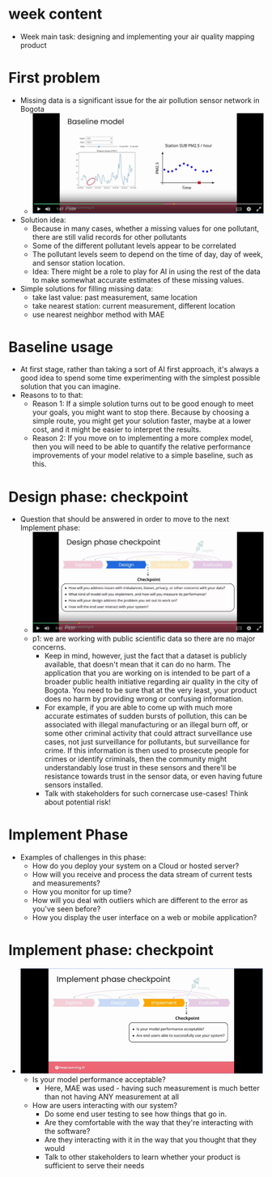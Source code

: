 # week content
- Week main task: designing and implementing your air quality mapping product

# First problem
- Missing data is a significant issue for the air pollution sensor network in Bogota
    - ![baseline_solution](images/baseline_solution.png)
- Solution idea:
    - Because in many cases, whether a missing values for one pollutant, there are still valid records for other pollutants
    - Some of the different pollutant levels appear to be correlated
    - The pollutant levels seem to depend on the time of day, day of week, and sensor station location.
    - Idea: There might be a role to play for AI in using the rest of the data to make somewhat accurate estimates of these missing values. 
- Simple solutions for filling missing data:
    - take last value: past measurement, same location
    - take nearest station: current measurement, different location
    - use nearest neighbor method with MAE

# Baseline usage
- At first stage, rather than taking a sort of AI first approach, it's always a good idea to spend some time experimenting with the simplest possible solution that you can imagine.
- Reasons to to that:
    - Reason 1: If a simple solution turns out to be good enough to meet your goals, you might want to stop there. Because by choosing a simple route, you might get your solution faster, maybe at a lower cost, and it might be easier to interpret the results.
    - Reason 2: If you move on to implementing a more complex model, then you will need to be able to quantify the relative performance improvements of your model relative to a simple baseline, such as this.

# Design phase: checkpoint
- Question that should be answered in order to move to the next Implement phase:
    - ![design_phase_checkpoint](images/design_phase_checkpoint.png)
    - p1: we are working with public scientific data so there are no major concerns.
        - Keep in mind, however, just the fact that a dataset is publicly available, that doesn't mean that it can do no harm. The application that you are working on is intended to be part of a broader public health initiative regarding air quality in the city of Bogota. You need to be sure that at the very least, your product does no harm by providing wrong or confusing information.
        - For example, if you are able to come up with much more accurate estimates of sudden bursts of pollution, this can be associated with illegal manufacturing or an illegal burn off, or some other criminal activity that could attract surveillance use cases, not just surveillance for pollutants, but surveillance for crime. If this information is then used to prosecute people for crimes or identify criminals, then the community might understandably lose trust in these sensors and there'll be resistance towards trust in the sensor data, or even having future sensors installed.
        - Talk with stakeholders for such cornercase use-cases! Think about potential risk!

# Implement Phase
- Examples of challenges in this phase:
    - How do you deploy your system on a Cloud or hosted server?
    - How will you receive and process the data stream of current tests and measurements?
    - How you monitor for up time?
    - How will you deal with outliers which are different to the error as you've seen before?
    - How you display the user interface on a web or mobile application?

# Implement phase: checkpoint
- ![implement_phase_checkpoint](images/implement_phase_checkpoint.png)
    - Is your model performance acceptable?
        - Here, MAE was used - having such measurement is much better than not having ANY measurement at all
    - How are users interacting with our system?
        - Do some end user testing to see how things that go in.
        - Are they comfortable with the way that they're interacting with the software?
        - Are they interacting with it in the way that you thought that they would
        - Talk to other stakeholders to learn whether your product is sufficient to serve their needs
